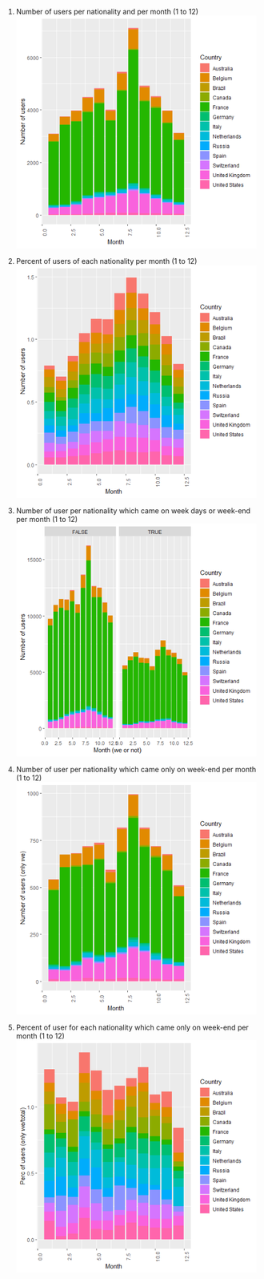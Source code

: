 1. Number of users per nationality and per month (1 to 12)
![](visitusermonth.png)

2. Percent of users of each nationality per month (1 to 12)
![](visitusermonthperc.png)

3. Number of user per nationality which came on week days or week-end per month (1 to 12)
![](visitusermonthwe.png)

4. Number of user per nationality which came only on week-end per month (1 to 12)
![](visituseronlywe.png)

5. Percent of user for each nationality which came only on week-end per month (1 to 12)
![](visituseronlywedividebytotal.png)
